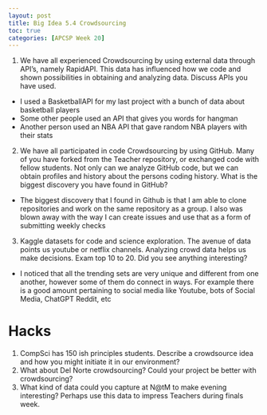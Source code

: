 ```yaml
---
layout: post
title: Big Idea 5.4 Crowdsourcing
toc: true
categories: [APCSP Week 20]
---
```

1. We have all experienced Crowdsourcing by using external data through API’s, namely RapidAPI. This data has influenced how we code and shown possibilities in obtaining and analyzing data. Discuss APIs you have used.
- I used a BasketballAPI for my last project with a bunch of data about basketball players
- Some other people used an API that gives you words for hangman
- Another person used an NBA API that gave random NBA players with their stats


2. We have all participated in code Crowdsourcing by using GitHub. Many of you have forked from the Teacher repository, or exchanged code with fellow students. Not only can we analyze GitHub code, but we can obtain profiles and history about the persons coding history. What is the biggest discovery you have found in GitHub?
- The biggest discovery that I found in Github is that I am able to clone repositories and work on the same repository as a group. I also was blown away with the way I can create issues and use that as a form of submitting weekly checks


3. Kaggle datasets for code and science exploration. The avenue of data points us youtube or netflix channels. Analyzing crowd data helps us make decisions. Exam top 10 to 20. Did you see anything interesting?
- I noticed that all the trending sets are very unique and different from one another, however some of them do connect in ways. For example there is a good amount pertaining to social media like Youtube, bots of Social Media, ChatGPT Reddit, etc

# Hacks
1. CompSci has 150 ish principles students. Describe a crowdsource idea and how you might initiate it in our environment?
2. What about Del Norte crowdsourcing? Could your project be better with crowdsourcing?
3. What kind of data could you capture at N@tM to make evening interesting? Perhaps use this data to impress Teachers during finals week.
